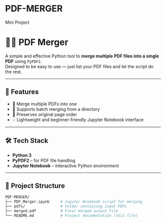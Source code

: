 # PDF-MERGER
Mini Project 
# 📄➕ PDF Merger

A simple and effective Python tool to **merge multiple PDF files into a single PDF** using `PyPDF2`.  
Designed to be easy to use — just list your PDF files and let the script do the rest.

---

## 🚀 Features

- 🔗 Merge multiple PDFs into one
- 📁 Supports batch merging from a directory
- 📑 Preserves original page order
- 💡 Lightweight and beginner-friendly Jupyter Notebook interface

---

## 🛠️ Tech Stack

- **Python 3**
- **PyPDF2** – for PDF file handling
- **Jupyter Notebook** – interactive Python environment

---

## 📂 Project Structure

```bash
PDF-MERGER/
├── PDF_Merger.ipynb     # Jupyter Notebook script for merging
├── pdfs/                # Folder containing input PDFs
├── merged.pdf           # Final merged output file
└── README.md            # Project documentation (this file)
